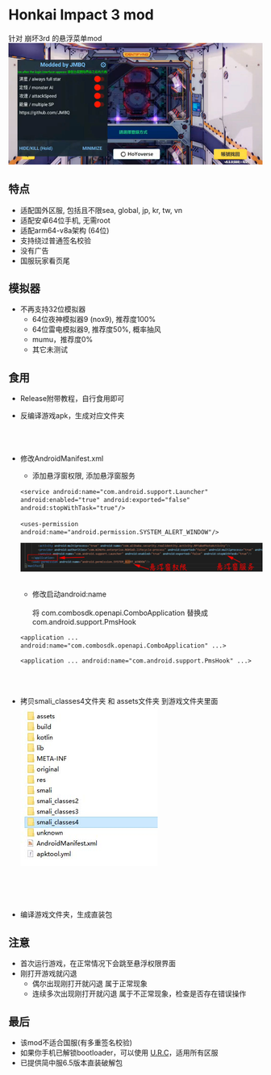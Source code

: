 # Honkai Impact 3 mod

针对 崩坏3rd 的悬浮菜单mod
<br>![image](img/01.jpg)</br>


   
## 特点
* 适配国外区服, 包括且不限sea, global, jp, kr, tw, vn
* 适配安卓64位手机, 无需root
* 适配arm64-v8a架构 (64位)
* 支持绕过普通签名校验
* 没有广告
* 国服玩家看页尾
  
## 模拟器
* 不再支持32位模拟器
  * 64位夜神模拟器9 (nox9), 推荐度100%
  * 64位雷电模拟器9, 推荐度50%, 概率抽风
  * mumu，推荐度0%
  * 其它未测试
  
## 食用
* Release附带教程，自行食用即可

* 反编译游戏apk，生成对应文件夹
<br></br>
<br></br>
* 修改AndroidManifest.xml
  * 添加悬浮窗权限, 添加悬浮窗服务
  ```
  <service android:name="com.android.support.Launcher" android:enabled="true" android:exported="false" android:stopWithTask="true"/>

  <uses-permission android:name="android.permission.SYSTEM_ALERT_WINDOW"/>
  ```
  ![image](img/02.jpg)
  <br></br>

  * 修改启动android:name
  <br></br>
  将 com.combosdk.openapi.ComboApplication 替换成 com.android.support.PmsHook
  ```
  <application ... android:name="com.combosdk.openapi.ComboApplication" ...>
  ```
  ```
  <application ... android:name="com.android.support.PmsHook" ...>
  ```
  
  <br></br>
* 拷贝smali_classes4文件夹 和 assets文件夹 到游戏文件夹里面
<br>![image](img/03.jpg)</br>
<br></br>
<br></br>
* 编译游戏文件夹，生成直装包


## 注意
* 首次运行游戏，在正常情况下会跳至悬浮权限界面
* 刚打开游戏就闪退
  * 偶尔出现刚打开就闪退 属于正常现象
  * 连续多次出现刚打开就闪退 属于不正常现象，检查是否存在错误操作

## 最后
* 该mod不适合国服(有多重签名校验)
* 如果你手机已解锁bootloader，可以使用 [U.R.C](https://github.com/JMBQ/URC)，适用所有区服
* 已提供简中服6.5版本直装破解包
